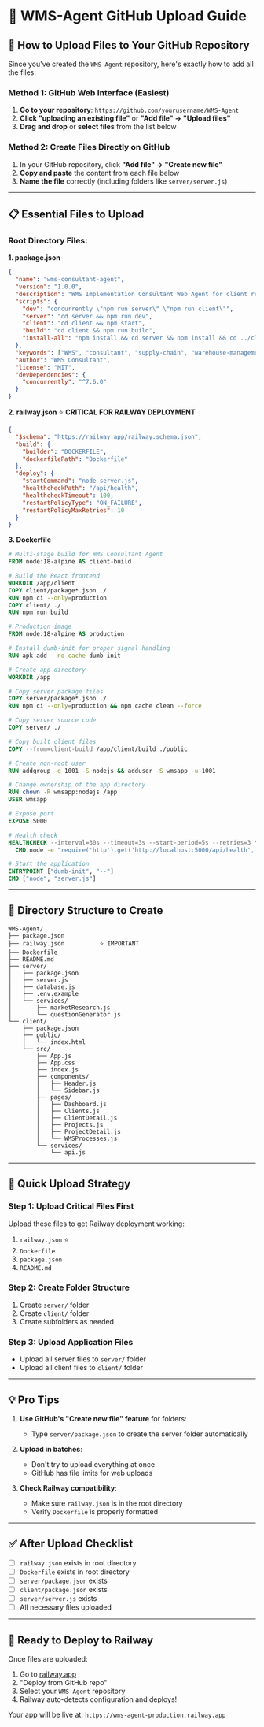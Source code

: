 # 📁 WMS-Agent GitHub Upload Guide

## 🎯 **How to Upload Files to Your GitHub Repository**

Since you've created the `WMS-Agent` repository, here's exactly how to add all the files:

### **Method 1: GitHub Web Interface (Easiest)**

1. **Go to your repository**: `https://github.com/yourusername/WMS-Agent`
2. **Click "uploading an existing file"** or **"Add file" → "Upload files"**
3. **Drag and drop** or **select files** from the list below

### **Method 2: Create Files Directly on GitHub**

1. In your GitHub repository, click **"Add file" → "Create new file"**
2. **Copy and paste** the content from each file below
3. **Name the file** correctly (including folders like `server/server.js`)

---

## 📋 **Essential Files to Upload**

### **Root Directory Files:**

**1. package.json**
```json
{
  "name": "wms-consultant-agent",
  "version": "1.0.0",
  "description": "WMS Implementation Consultant Web Agent for client requirements analysis and project management",
  "scripts": {
    "dev": "concurrently \"npm run server\" \"npm run client\"",
    "server": "cd server && npm run dev",
    "client": "cd client && npm start",
    "build": "cd client && npm run build",
    "install-all": "npm install && cd server && npm install && cd ../client && npm install"
  },
  "keywords": ["WMS", "consultant", "supply-chain", "warehouse-management"],
  "author": "WMS Consultant",
  "license": "MIT",
  "devDependencies": {
    "concurrently": "^7.6.0"
  }
}
```

**2. railway.json** ⭐ **CRITICAL FOR RAILWAY DEPLOYMENT**
```json
{
  "$schema": "https://railway.app/railway.schema.json",
  "build": {
    "builder": "DOCKERFILE",
    "dockerfilePath": "Dockerfile"
  },
  "deploy": {
    "startCommand": "node server.js",
    "healthcheckPath": "/api/health",
    "healthcheckTimeout": 100,
    "restartPolicyType": "ON_FAILURE",
    "restartPolicyMaxRetries": 10
  }
}
```

**3. Dockerfile**
```dockerfile
# Multi-stage build for WMS Consultant Agent
FROM node:18-alpine AS client-build

# Build the React frontend
WORKDIR /app/client
COPY client/package*.json ./
RUN npm ci --only=production
COPY client/ ./
RUN npm run build

# Production image
FROM node:18-alpine AS production

# Install dumb-init for proper signal handling
RUN apk add --no-cache dumb-init

# Create app directory
WORKDIR /app

# Copy server package files
COPY server/package*.json ./
RUN npm ci --only=production && npm cache clean --force

# Copy server source code
COPY server/ ./

# Copy built client files
COPY --from=client-build /app/client/build ./public

# Create non-root user
RUN addgroup -g 1001 -S nodejs && adduser -S wmsapp -u 1001

# Change ownership of the app directory
RUN chown -R wmsapp:nodejs /app
USER wmsapp

# Expose port
EXPOSE 5000

# Health check
HEALTHCHECK --interval=30s --timeout=3s --start-period=5s --retries=3 \
  CMD node -e "require('http').get('http://localhost:5000/api/health', (res) => { process.exit(res.statusCode === 200 ? 0 : 1) })"

# Start the application
ENTRYPOINT ["dumb-init", "--"]
CMD ["node", "server.js"]
```

---

## 📁 **Directory Structure to Create**

```
WMS-Agent/
├── package.json
├── railway.json          ⭐ IMPORTANT
├── Dockerfile
├── README.md
├── server/
│   ├── package.json
│   ├── server.js
│   ├── database.js
│   ├── .env.example
│   └── services/
│       ├── marketResearch.js
│       └── questionGenerator.js
└── client/
    ├── package.json
    ├── public/
    │   └── index.html
    └── src/
        ├── App.js
        ├── App.css
        ├── index.js
        ├── components/
        │   ├── Header.js
        │   └── Sidebar.js
        ├── pages/
        │   ├── Dashboard.js
        │   ├── Clients.js
        │   ├── ClientDetail.js
        │   ├── Projects.js
        │   ├── ProjectDetail.js
        │   └── WMSProcesses.js
        └── services/
            └── api.js
```

---

## 🚀 **Quick Upload Strategy**

### **Step 1: Upload Critical Files First**
Upload these files to get Railway deployment working:
1. `railway.json` ⭐
2. `Dockerfile` 
3. `package.json`
4. `README.md`

### **Step 2: Create Folder Structure**
1. Create `server/` folder
2. Create `client/` folder  
3. Create subfolders as needed

### **Step 3: Upload Application Files**
- Upload all server files to `server/` folder
- Upload all client files to `client/` folder

---

## 💡 **Pro Tips**

1. **Use GitHub's "Create new file" feature** for folders:
   - Type `server/package.json` to create the server folder automatically

2. **Upload in batches**:
   - Don't try to upload everything at once
   - GitHub has file limits for web uploads

3. **Check Railway compatibility**:
   - Make sure `railway.json` is in the root directory
   - Verify `Dockerfile` is properly formatted

---

## ✅ **After Upload Checklist**

- [ ] `railway.json` exists in root directory
- [ ] `Dockerfile` exists in root directory  
- [ ] `server/package.json` exists
- [ ] `client/package.json` exists
- [ ] `server/server.js` exists
- [ ] All necessary files uploaded

---

## 🎯 **Ready to Deploy to Railway**

Once files are uploaded:
1. Go to [railway.app](https://railway.app)
2. "Deploy from GitHub repo"
3. Select your `WMS-Agent` repository
4. Railway auto-detects configuration and deploys!

Your app will be live at: `https://wms-agent-production.railway.app`